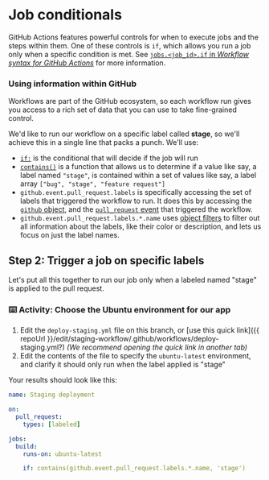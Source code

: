 # Job conditionals

GitHub Actions features powerful controls for when to execute jobs and the steps within them. One of these controls is `if`, which allows you run a job only when a specific condition is met. See [`jobs.<job_id>.if` in _Workflow syntax for GitHub Actions_](https://help.github.com/en/github/automating-your-workflow-with-github-actions/workflow-syntax-for-github-actions#jobsjob_idif) for more information.

### Using information within GitHub

Workflows are part of the GitHub ecosystem, so each workflow run gives you access to a rich set of data that you can use to take fine-grained control.

We'd like to run our workflow on a specific label called **stage**, so we'll achieve this in a single line that packs a punch. We'll use:
- [`if:`](https://help.github.com/en/github/automating-your-workflow-with-github-actions/workflow-syntax-for-github-actions#jobsjob_idif) is the conditional that will decide if the job will run
- [`contains()`](https://help.github.com/en/github/automating-your-workflow-with-github-actions/contexts-and-expression-syntax-for-github-actions#contains) is a function that allows us to determine if a value like say, a label named `"stage"`, is contained within a set of values like say, a label array `["bug", "stage", "feature request"]`
- `github.event.pull_request.labels` is specifically accessing the set of labels that triggered the workflow to run. It does this by accessing the [`github` object](https://help.github.com/en/github/automating-your-workflow-with-github-actions/contexts-and-expression-syntax-for-github-actions#github-context), and the [`pull_request` event](https://help.github.com/en/github/automating-your-workflow-with-github-actions/events-that-trigger-workflows#pull-request-event-pull_request) that triggered the workflow.
- `github.event.pull_request.labels.*.name` uses [object filters](https://help.github.com/en/github/automating-your-workflow-with-github-actions/contexts-and-expression-syntax-for-github-actions#github-context) to filter out all information about the labels, like their color or description, and lets us focus on just the label names. 

## Step 2: Trigger a job on specific labels

Let's put all this together to run our job only when a labeled named "stage" is applied to the pull request.

### :keyboard: Activity: Choose the Ubuntu environment for our app

1. Edit the `deploy-staging.yml` file on this branch, or [use this quick link]({{ repoUrl }}/edit/staging-workflow/.github/workflows/deploy-staging.yml?) _(We recommend opening the quick link in another tab)_
2. Edit the contents of the file to specify the `ubuntu-latest` environment, and clarify it should only run when the label applied is "stage"

Your results should look  like this:

```yml
name: Staging deployment

on: 
  pull_request:
    types: [labeled]

jobs:
  build:
    runs-on: ubuntu-latest

    if: contains(github.event.pull_request.labels.*.name, 'stage')
```